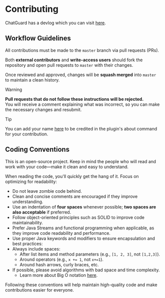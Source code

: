 # Contributing
ChatGuard has a devlog which you can visit [here](https://github.com/users/AleksandarHaralanov/projects/1).

## Workflow Guidelines
All contributions must be made to the `master` branch via pull requests (PRs).

Both **external contributors** and **write-access users** should fork the repository and open pull requests to `master` with their changes.

Once reviewed and approved, changes will be **squash merged** into `master` to maintain a clean history.

> [!WARNING]
> **Pull requests that do not follow these instructions will be rejected.**<br/>
> You will receive a comment explaining what was incorrect, so you can make the necessary changes and resubmit.

> [!TIP]
> You can add your name [here](https://github.com/AleksandarHaralanov/ChatGuard/blob/9a735f1fc0bdb94325f27b3798c31214bd7f77fc/src/main/java/io/github/aleksandarharalanov/chatguard/command/subcommand/AboutCommand.java#L22) to be credited in the plugin's about command for your contribution.

## Coding Conventions
This is an open-source project. Keep in mind the people who will read and work with your code—make it clean and easy to understand.

When reading the code, you'll quickly get the hang of it. Focus on optimizing for readability:

- Do not leave zombie code behind.
- Clean and concise comments are encouraged if they improve understanding.
- Use an indentation of **four spaces** whenever possible; **two spaces are also acceptable** if preferred.
- Follow object-oriented principles such as SOLID to improve code maintainability.
- Prefer Java Streams and functional programming when applicable, as they improve code readability and performance.
- Use proper Java keywords and modifiers to ensure encapsulation and best practices:
- Always include spaces:
  - After list items and method parameters (e.g., `[1, 2, 3]`, not `[1,2,3]`).
  - Around operators (e.g., `x += 1`, not `x+=1`).
  - Around hash arrows, curly braces, etc.
- If possible, please avoid algorithms with bad space and time complexity.
  - Learn more about Big O notation [here](https://en.wikipedia.org/wiki/Big_O_notation).

Following these conventions will help maintain high-quality code and make contributions easier for everyone.  

